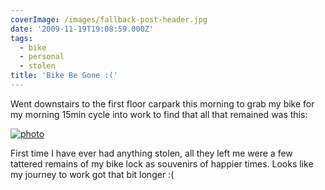 ```yaml
---
coverImage: /images/fallback-post-header.jpg
date: '2009-11-19T19:08:59.000Z'
tags:
  - bike
  - personal
  - stolen
title: 'Bike Be Gone :('
---
```


Went downstairs to the first floor carpark this morning to grab my bike for my morning 15min cycle into work to find that all that remained was this:

<!-- more -->

[![photo](../wp-content/uploads/2009/11/photo.jpg "photo")](../wp-content/uploads/2009/11/photo.jpg)

First time I have ever had anything stolen, all they left me were a few tattered remains of my bike lock as souvenirs of happier times. Looks like my journey to work got that bit longer :(
